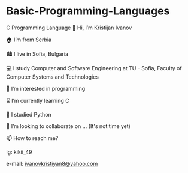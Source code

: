 # Basic-Programming-Languages
C Programming Language
👋 Hi, I’m Kristijan Ivanov

🏠 I’m from Serbia

🏙️ I live in Sofia, Bulgaria

💻 I study Computer and Software Engineering at TU - Sofia, Faculty of Computer Systems and Technologies

👀 I’m interested in programming

⌛ I’m currently learning C

🌱 I studied Python

💞️ I’m looking to collaborate on ... (It's not time yet)

📫 How to reach me?

ig: kikii_49

e-mail: ivanovkristiyan8@yahoo.com
